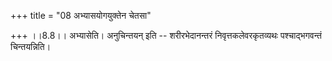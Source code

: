 +++
title = "08 अभ्यासयोगयुक्तेन चेतसा"

+++
।।8.8।। अभ्यासेति। अनुचिन्तयन् इति -- शरीरभेदानन्तरं निवृत्तकलेवरकृतव्यथः पश्चाद्भगवन्तं चिन्तयन्निति।
